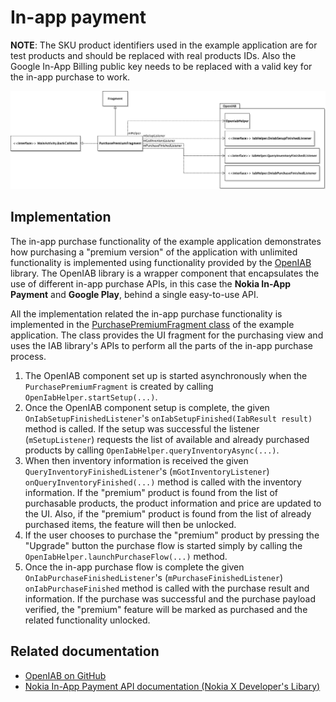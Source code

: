 # In-app payment #

**NOTE**: The SKU product identifiers used in the example application are for
test products and should be replaced with real products IDs. Also the Google
In-App Billing public key needs to be replaced with a valid key for the in-app
purchase to work.

![](diagrams/uml_iap.png)

## Implementation ##

The in-app purchase functionality of the example application demonstrates how
purchasing a "premium version" of the application with unlimited functionality
is implemented using functionality provided by the
[OpenIAB](https://github.com/onepf/OpenIAB) library. The OpenIAB library is a
wrapper component that encapsulates the use of different in-app purchase APIs,
in this case the **Nokia In-App Payment** and **Google Play**, behind a single
easy-to-use API.

All the implementation related the in-app purchase functionality is implemented
in the
[PurchasePremiumFragment class](https://github.com/nokia-developer/capture-the-flag/blob/master/capture-the-flag/src/com/nokia/example/capturetheflag/PurchasePremiumFragment.java)
of the example application. The class provides the UI fragment for the
purchasing view and uses the IAB library's APIs to perform all the parts of the
in-app purchase process.

1. The OpenIAB component set up is started asynchronously when the
   `PurchasePremiumFragment` is created by calling
   `OpenIabHelper.startSetup(...)`.
2. Once the OpenIAB component setup is complete, the given
   `OnIabSetupFinishedListener`'s `onIabSetupFinished(IabResult result)` method
   is called. If the setup was successful the listener (`mSetupListener`)
   requests the list of available and already purchased products by calling
   `OpenIabHelper.queryInventoryAsync(...)`.
3. When then inventory information is received the given
   `QueryInventoryFinishedListener`'s (`mGotInventoryListener`)
   `onQueryInventoryFinished(...)` method is called with the inventory
   information. If the "premium" product is found from the list of purchasable
   products, the product information and price are updated to the UI. Also, if
   the "premium" product is found from the list of already purchased items, the
   feature will then be unlocked.
4. If the user chooses to purchase the "premium" product by pressing the
   "Upgrade" button the purchase flow is started simply by calling the
   `OpenIabHelper.launchPurchaseFlow(...)` method.
5. Once the in-app purchase flow is complete the given
   `OnIabPurchaseFinishedListener`'s (`mPurchaseFinishedListener`)
   `onIabPurchaseFinished` method is called with the purchase result and
   information. If the purchase was successful and the purchase payload
   verified, the "premium" feature will be marked as purchased and the related
   functionality unlocked.

## Related documentation ##

- [OpenIAB on GitHub](https://github.com/onepf/OpenIAB)
- [Nokia In-App Payment API documentation (Nokia X Developer's Libary)](http://developer.nokia.com/resources/library/nokia-x/nokia-in-app-payment.html)
